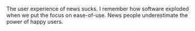 The user experience of news sucks. I remember how software exploded when we put the focus on ease-of-use. News people underestimate the power of happy users.
